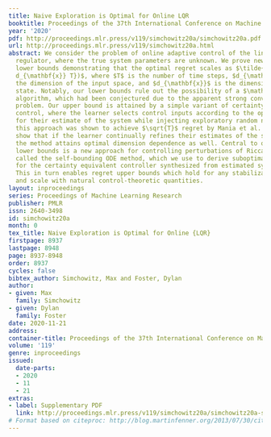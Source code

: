 ```yaml
---
title: Naive Exploration is Optimal for Online LQR
booktitle: Proceedings of the 37th International Conference on Machine Learning
year: '2020'
pdf: http://proceedings.mlr.press/v119/simchowitz20a/simchowitz20a.pdf
url: http://proceedings.mlr.press/v119/simchowitz20a.html
abstract: We consider the problem of online adaptive control of the linear quadratic
  regulator, where the true system parameters are unknown. We prove new upper and
  lower bounds demonstrating that the optimal regret scales as $\tilde{\Theta} (\sqrt{d_{\mathbf{u}}^2
  d_{\mathbf{x}} T})$, where $T$ is the number of time steps, $d_{\mathbf{u}}$ is
  the dimension of the input space, and $d_{\mathbf{x}}$ is the dimension of the system
  state. Notably, our lower bounds rule out the possibility of a $\mathrm{poly}(\log{T})$-regret
  algorithm, which had been conjectured due to the apparent strong convexity of the
  problem. Our upper bound is attained by a simple variant of certainty equivalent
  control, where the learner selects control inputs according to the optimal controller
  for their estimate of the system while injecting exploratory random noise. While
  this approach was shown to achieve $\sqrt{T}$ regret by Mania et al. (2019), we
  show that if the learner continually refines their estimates of the system matrices,
  the method attains optimal dimension dependence as well. Central to our upper and
  lower bounds is a new approach for controlling perturbations of Riccati equations
  called the self-bounding ODE method, which we use to derive suboptimality bounds
  for the certainty equivalent controller synthesized from estimated system dynamics.
  This in turn enables regret upper bounds which hold for any stabilizable instance
  and scale with natural control-theoretic quantities.
layout: inproceedings
series: Proceedings of Machine Learning Research
publisher: PMLR
issn: 2640-3498
id: simchowitz20a
month: 0
tex_title: Naive Exploration is Optimal for Online {LQR}
firstpage: 8937
lastpage: 8948
page: 8937-8948
order: 8937
cycles: false
bibtex_author: Simchowitz, Max and Foster, Dylan
author:
- given: Max
  family: Simchowitz
- given: Dylan
  family: Foster
date: 2020-11-21
address: 
container-title: Proceedings of the 37th International Conference on Machine Learning
volume: '119'
genre: inproceedings
issued:
  date-parts:
  - 2020
  - 11
  - 21
extras:
- label: Supplementary PDF
  link: http://proceedings.mlr.press/v119/simchowitz20a/simchowitz20a-supp.pdf
# Format based on citeproc: http://blog.martinfenner.org/2013/07/30/citeproc-yaml-for-bibliographies/
---
```

